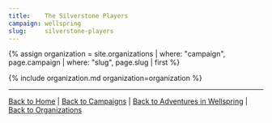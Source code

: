 ```yaml
---
title:    The Silverstone Players
campaign: wellspring
slug:     silverstone-players
---
```


{% assign organization = site.organizations | where: "campaign", page.campaign | where: "slug", page.slug | first %}

{% include organization.md organization=organization %}

---

[Back to Home]({{site.baseurl}}/)
|
[Back to Campaigns]({{site.baseurl}}/campaigns)
|
[Back to Adventures in Wellspring]({{site.baseurl}}/campaigns/wellspring)
|
[Back to Organizations]({{site.baseurl}}/campaigns/wellspring/organizations)
